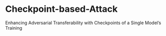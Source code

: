 # Checkpoint-based-Attack
Enhancing Adversarial Transferability with Checkpoints of a Single Model’s Training
